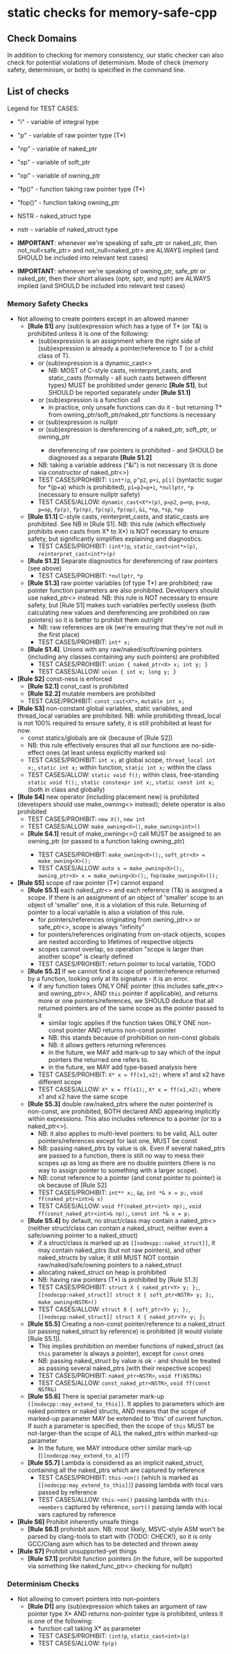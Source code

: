 # static checks for memory-safe-cpp

## Check Domains

In addition to checking for memory consistency, our static checker can also check for potential violations of determinism. 
Mode of check (memory safety, determinism, or both) is specified in the command line. 

## List of checks

Legend for TEST CASES:
* "i" - variable of integral type
* "p" - variable of raw pointer type (T*)
* "np" - variable of naked_ptr<T>
* "sp" - variable of soft_ptr<T>
* "op" - variable of owning_ptr<T>
* "fp()" - function taking raw pointer type (T*)
* "fop()" - function taking owning_ptr<T>
* NSTR - naked_struct type
* nstr - variable of naked_struct type

* **IMPORTANT**: whenever we're speaking of safe_ptr<T> or naked_ptr<T>, then not_null<safe_ptr<T>> and not_null<naked_ptr<T>> are ALWAYS implied (and SHOULD be included into relevant test cases)
* **IMPORTANT**: whenever we're speaking of owning_ptr<T>, safe_ptr<T> or naked_ptr<T>, then their short aliases (optr<T>, sptr<T>, and nptr<T>) are ALWAYS implied (and SHOULD be included into relevant test cases)

### Memory Safety Checks
  
* Not allowing to create pointers except in an allowed manner
  - **[Rule S1]** any (sub)expression which has a type of T* (or T&) is prohibited unless it is one of the following:
    + (sub)expression is an assignment where the right side of (sub)expression is already a pointer/reference to T (or a child class of T).
    + or (sub)expression is a dynamic_cast<> 
      * NB: MOST of C-style casts, reinterpret_casts, and static_casts (formally - all such casts between different types) MUST be prohibited under generic **[Rule S1]**, but SHOULD be reported separately under **[Rule S1.1]**
    + or (sub)expression is a function call
      * in practice, only unsafe functions can do it - but returning T* from owning_ptr<T>/soft_ptr<T>/naked_ptr<T> functions is necessary
    + or (sub)expression is nullptr
    + or (sub)expression is dereferencing of a naked_ptr<T>, soft_ptr<T>, or owning_ptr<T>
      - dereferencing of raw pointers is prohibited - and SHOULD be diagnosed as a separate **[Rule S1.2]**
    + NB: taking a variable address ("&i") is not necessary (it is done via constructor of naked_ptr<>)
    + TEST CASES/PROHIBIT: `(int*)p`, `p^p2`, `p+i`, `p[i]` (syntactic sugar for *(p+a) which is prohibited), `p1=p2=p+i`, `*nullptr`, `*p` (necessary to ensure nullptr safety)
    + TEST CASES/ALLOW: `dynamic_cast<X*>(p)`, `p=p2`, `p=np`, `p=sp`, `p=op`, `fp(p)`, `fp(np)`, `fp(sp)`, `fp(op)`, `&i`, `*np`, `*sp`, `*op`
  - **[Rule S1.1]** C-style casts, reinterpret_casts, and static_casts are prohibited. See NB in [Rule S1]. NB: this rule (which effectively prohibits even casts from X* to X*) is NOT necessary to ensure safety, but significantly simplifies explaining and diagnostics.
    + TEST CASES/PROHIBIT: `(int*)p`, `static_cast<int*>(p)`, `reinterpret_cast<int*>(p)`   
  - **[Rule S1.2]** Separate diagnostics for dereferencing of raw pointers (see above)
    + TEST CASES/PROHIBIT: `*nullptr`, `*p`
  - **[Rule S1.3]** raw pointer variables (of type T*) are prohibited; raw pointer function parameters are also prohibited. Developers should use naked_ptr<> instead. NB: this rule is NOT necessary to ensure safety, but [Rule S1] makes such variables perfectly useless (both calculating new values and dereferencing are prohibited on raw pointers) so it is better to prohibit them outright
    + NB: raw references are ok (we're ensuring that they're not null in the first place)
    + TEST CASES/PROHIBIT: `int* x;`
  - **[Rule S1.4]**. Unions with any raw/naked/soft/owning pointers (including any classes containing any such pointers) are prohibited
    + TEST CASES/PROHIBIT: `union { naked_ptr<X> x; int y; }`
    + TEST CASES/ALLOW: `union { int x; long y; }`
* **[Rule S2]** const-ness is enforced
  + **[Rule S2.1]** const_cast is prohibited
  + **[Rule S2.2]** mutable members are prohibited
  + TEST CASE/PROHIBIT: `const_cast<X*>`, `mutable int x;`
* **[Rule S3]** non-constant global variables, static variables, and thread_local variables are prohibited. NB: while prohibiting thread_local is not 100% required to ensure safety, it is still prohibited at least for now.
  + const statics/globals are ok (because of [Rule S2])
  + NB: this rule effectively ensures that all our functions are no-side-effect ones (at least unless explicitly marked so)
  + TEST CASES/PROHIBIT: `int x;` at global scope, `thread_local int x;`, `static int x;` within function, `static int x;` within the class
  + TEST CASES/ALLOW: `static void f();` within class, free-standing `static void f();`, `static constexpr int x;`, `static const int x;` (both in class and globally)
* **[Rule S4]** new operator (including placement new) is prohibited (developers should use make_owning<> instead); delete operator is also prohibited
  + TEST CASES/PROHIBIT: `new X()`, `new int`
  + TEST CASES/ALLOW: `make_owning<X>()`, `make_owning<int>()`
  - **[Rule S4.1]** result of make_owning<>() call MUST be assigned to an owning_ptr<T> (or passed to a function taking owning_ptr<T>) 
    + TEST CASES/PROHIBIT: `make_owning<X>();`, `soft_ptr<X> = make_owning<X>();`
    + TEST CASES/ALLOW: `auto x = make_owning<X>();`, `owning_ptr<X> x = make_owning<X>();`, `fop(make_owning<X>());`
* **[Rule S5]** scope of raw pointer (T*) cannot expand
  + **[Rule S5.1]** each naked_ptr<> and each reference (T&) is assigned a scope. If there is an assignment of an object of 'smaller' scope to an object of 'smaller' one, it is a violation of this rule. Returning of pointer to a local variable is also a violation of this rule.
    + for pointers/references originating from owning_ptr<> or safe_ptr<>, scope is always "infinity"
    + for pointers/references originating from on-stack objects, scopes are nested according to lifetimes of respective objects
    + scopes cannot overlap, so operation "scope is larger than another scope" is clearly defined
    + TEST CASES/PROHIBIT: return pointer to local variable, TODO
  + **[Rule S5.2]** If we cannot find a scope of pointer/reference returned by a function, looking only at its signature - it is an error.
    + if any function takes ONLY ONE pointer (this includes safe_ptr<> and owning_ptr<>, AND `this` pointer if applicable), and returns more or one pointers/references, we SHOULD deduce that all returned pointers are of the same scope as the pointer passed to it
      - similar logic applies if the function takes ONLY ONE non-const pointer AND returns non-const pointer
      - NB: this stands because of prohibition on non-const globals
      - NB: it allows getters returning references
      - in the future, we MAY add mark-up to say which of the input pointers the returned one refers to. 
      - in the future, we MAY add type-based analysis here
    + TEST CASES/PROHIBIT: `X* x = ff(x1,x2);` where x1 and x2 have different scope
    + TEST CASES/ALLOW: `X* x = ff(x1);`, `X* x = ff(x1,x2);` where x1 and x2 have the same scope
  + **[Rule S5.3]** double raw/naked_ptrs where the outer pointer/ref is non-const, are prohibited, BOTH declared AND appearing implicitly within expressions. This also includes reference to a pointer (or to a naked_ptr<>).
    - NB: it also applies to multi-level pointers: to be valid, ALL outer pointers/references except for last one, MUST be const
    - NB: passing naked_ptrs by value is ok. Even if several naked_ptrs are passed to a function, there is still no way to mess their scopes up as long as there are no double pointers (there is no way to assign pointer to something with a larger scope).
    - NB: const reference to a pointer (and const pointer to pointer) is ok because of [Rule S2]
    - TEST CASES/PROHIBIT: `int** x;`, `&p`, `int *& x = p;`, `void ff(naked_ptr<int>& x)`
    - TEST CASES/ALLOW: `void ff(naked_ptr<int> np);`, `void ff(const_naked_ptr<int>& np);`, `const int *& x = p;`
  + **[Rule S5.4]** by default, no struct/class may contain a naked_ptr<> (neither struct/class can contain a naked_struct, neither even a safe/owning pointer to a naked_struct)
    - if a struct/class is marked up as `[[nodespp::naked_struct]]`, it may contain naked_ptrs (but not raw pointers), and other naked_structs by value; it still MUST NOT contain raw/naked/safe/owning pointers to a naked_struct
    - allocating naked_struct on heap is prohibited
    - NB: having raw pointers (T*) is prohibited by [Rule S1.3]
    - TEST CASES/PROHIBIT: `struct X { naked_ptr<Y> y; };`, `[[nodecpp:naked_struct]] struct X { soft_ptr<NSTR> y; };`, `make_owning<NSTR>()`
    - TEST CASES/ALLOW: `struct X { soft_ptr<Y> y; };`, `[[nodecpp:naked_struct]] struct X { naked_ptr<Y> y; };`
  + **[Rule S5.5]** Creating a non-const pointer/reference to a naked_struct (or passing naked_struct by reference) is prohibited (it would violate [Rule S5.1]).
    - This implies prohibition on member functions of naked_struct (as `this` parameter is always a pointer), except for `const` ones
    - NB: passing naked_struct by value is ok - and should be treated as passing several naked_ptrs (with their respective scopes)
    - TEST CASES/PROHIBIT: `naked_ptr<NSTR>`, `void ff(NSTR&)`
    - TEST CASES/ALLOW: `const_naked_ptr<NSTR>`, `void ff(const NSTR&)`
  + **[Rule S5.6]** There is special parameter mark-up `[[nodecpp::may_extend_to_this]]`. It applies to parameters which are naked pointers or naked structs, AND means that the scope of marked-up parameter MAY be extended to 'this' of current function. If such a parameter is specified, then the scope of `this` MUST be not-larger-than the scope of ALL the naked_ptrs within marked-up parameter
      + In the future, we MAY introduce other similar mark-up (`[[nodecpp:may_extend_to_a]]`?)
  + **[Rule S5.7]** Lambda is considered as an implicit naked_struct, containing all the naked_ptrs which are captured by reference
      - TEST CASES/PROHIBIT: `this->on()` (which is marked as `[[nodecpp:may_extend_to_this]]`) passing lambda with local vars passed by reference
      - TEST CASES/ALLOW: `this->on()` passing lambda with `this->members` captured by reference, `sort()` passing lamda with local vars captured by reference
* **[Rule S6]** Prohibit inherently unsafe things
  + **[Rule S6.1]** prohinbit asm. NB: most likely, MSVC-style ASM won't be parsed by clang-tools to start with (TODO: CHECK!), so it is only GCC/Clang asm which has to be detected and thrown away
* **[Rule S7]** Prohibit unsupported-yet things
  + **[Rule S7.1]** prohibit function pointers (in the future, will be supported via something like naked_func_ptr<> checking for nullptr)
  
### Determinism Checks

* Not allowing to convert pointers into non-pointers
  - **[Rule D1]** any (sub)expression which takes an argument of raw pointer type X* AND returns non-pointer type is prohibited, unless it is one of the following:
    + function call taking X* as parameter
    + TEST CASES/PROHIBIT: `(int)p`, `static_cast<int>(p)`
    + TEST CASES/ALLOW: `fp(p)`
    
